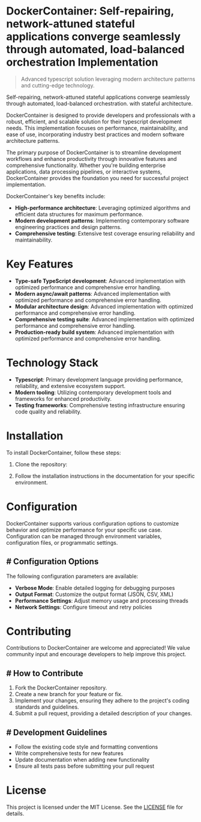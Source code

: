 <!-- fallback_DockerContainer_20251019180117_96944 -->

# DockerContainer: Self-repairing, network-attuned stateful applications converge seamlessly through automated, load-balanced orchestration Implementation
> Advanced typescript solution leveraging modern architecture patterns and cutting-edge technology.

Self-repairing, network-attuned stateful applications converge seamlessly through automated, load-balanced orchestration. with stateful architecture.

DockerContainer is designed to provide developers and professionals with a robust, efficient, and scalable solution for their typescript development needs. This implementation focuses on performance, maintainability, and ease of use, incorporating industry best practices and modern software architecture patterns.

The primary purpose of DockerContainer is to streamline development workflows and enhance productivity through innovative features and comprehensive functionality. Whether you're building enterprise applications, data processing pipelines, or interactive systems, DockerContainer provides the foundation you need for successful project implementation.

DockerContainer's key benefits include:

* **High-performance architecture**: Leveraging optimized algorithms and efficient data structures for maximum performance.
* **Modern development patterns**: Implementing contemporary software engineering practices and design patterns.
* **Comprehensive testing**: Extensive test coverage ensuring reliability and maintainability.

# Key Features

* **Type-safe TypeScript development**: Advanced implementation with optimized performance and comprehensive error handling.
* **Modern async/await patterns**: Advanced implementation with optimized performance and comprehensive error handling.
* **Modular architecture design**: Advanced implementation with optimized performance and comprehensive error handling.
* **Comprehensive testing suite**: Advanced implementation with optimized performance and comprehensive error handling.
* **Production-ready build system**: Advanced implementation with optimized performance and comprehensive error handling.

# Technology Stack

* **Typescript**: Primary development language providing performance, reliability, and extensive ecosystem support.
* **Modern tooling**: Utilizing contemporary development tools and frameworks for enhanced productivity.
* **Testing frameworks**: Comprehensive testing infrastructure ensuring code quality and reliability.

# Installation

To install DockerContainer, follow these steps:

1. Clone the repository:


2. Follow the installation instructions in the documentation for your specific environment.

# Configuration

DockerContainer supports various configuration options to customize behavior and optimize performance for your specific use case. Configuration can be managed through environment variables, configuration files, or programmatic settings.

## # Configuration Options

The following configuration parameters are available:

* **Verbose Mode**: Enable detailed logging for debugging purposes
* **Output Format**: Customize the output format (JSON, CSV, XML)
* **Performance Settings**: Adjust memory usage and processing threads
* **Network Settings**: Configure timeout and retry policies

# Contributing

Contributions to DockerContainer are welcome and appreciated! We value community input and encourage developers to help improve this project.

## # How to Contribute

1. Fork the DockerContainer repository.
2. Create a new branch for your feature or fix.
3. Implement your changes, ensuring they adhere to the project's coding standards and guidelines.
4. Submit a pull request, providing a detailed description of your changes.

## # Development Guidelines

* Follow the existing code style and formatting conventions
* Write comprehensive tests for new features
* Update documentation when adding new functionality
* Ensure all tests pass before submitting your pull request

# License

This project is licensed under the MIT License. See the [LICENSE](https://github.com/pee331/DockerContainer/blob/main/LICENSE) file for details.
